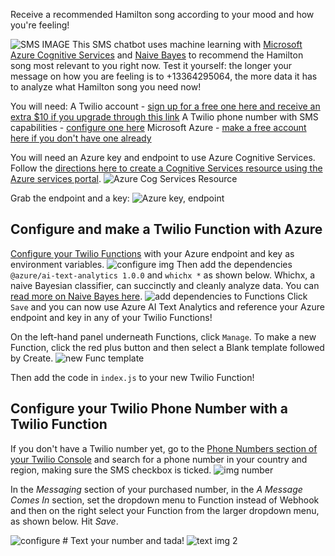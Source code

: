 Receive a recommended Hamilton song according to your mood and how you're feeling!

![SMS IMAGE](https://lh4.googleusercontent.com/RaUdMEAol9gDXPfdww_54rEiHnfp59IOVUr3oZBGm1UbmzLk6YVtZkz3TSt7EtRViMlPypzUY7kcasv83O66WkX45YH6IBcehCyecKr2r48WQm9zgsya4_sT2QEPnw_nYUvX6EDw)
This SMS chatbot uses machine learning with [Microsoft Azure Cognitive Services](https://azure.microsoft.com/en-us/services/cognitive-services) and [Naive Bayes](https://en.wikipedia.org/wiki/Naive_Bayes_classifier) to recommend the Hamilton song most relevant to you right now. Test it yourself: the longer your message on how you are feeling is to +13364295064, the more data it has to analyze what Hamilton song you need now!

You will need:
A Twilio account - [sign up for a free one here and receive an extra $10 if you upgrade through this link](http://www.twilio.com/referral/iHsJ5D)
A Twilio phone number with SMS capabilities - [configure one here](https://www.twilio.com/console/phone-numbers/search)
Microsoft Azure - [make a free account here if you don't have one already](https://azure.microsoft.com/en-us/free/cognitive-services/)

You will need an Azure key and endpoint to use Azure Cognitive Services. Follow the [directions here to create a Cognitive Services resource using the Azure services portal](https://docs.microsoft.com/en-us/azure/cognitive-services/cognitive-services-apis-create-account).
![Azure Cog Services Resource](https://lh4.googleusercontent.com/mu9Y4ts1Zh_IxZrSMoYtvsRvrstEhC9SojHW88Gqsll0FQfW1kErqD6QMQtzl2Si5nVfBaoObNR1BLcaNEr_X1RCkzPnxQ4AX8yixeK9-WzlNaeIlAX1Ucr_uxr3L_zcUIahPRQs)

Grab the endpoint and a key:
![Azure key, endpoint](https://lh6.googleusercontent.com/81WQ1LTVv8HeSCgaAXFnAycM_d-s9Ic6J1fdyjgutVSbgmBTyr0PqSOkIYWTBe8kOlGzcrQPKNlNN-8Zj_0IBR0OceG62X-VEAgiq4GFvIqcBUcAAWNMoPl7msocqdkr8YLup2q8)

## Configure and make a Twilio Function with Azure
[Configure your Twilio Functions](https://www.twilio.com/console/functions/configure) with your Azure endpoint and key as environment variables.
![configure img](https://lh5.googleusercontent.com/nFTZvm7oor5FAUONsF16SMSJD1wfjNGZfo-rQEHcxJA_dBh0UNwcZGqv2p-32yLFWuHjGDfVQXIGBuyKlb3A5kTXHp2zozuB0738mKUZ6c4mo9LvJti85OqAvX6YdU8DrKkj4lOS)
Then add the dependencies `@azure/ai-text-analytics 1.0.0` and `whichx *` as shown below. Whichx, a naive Bayesian classifier, can succinctly and cleanly analyze data. You can [read more on Naive Bayes here](https://www.twilio.com/blog/top-5-ml-algorithms-to-know).
![add dependencies to Functions](https://lh5.googleusercontent.com/zh6FQcIq_hcNxESm1ZMBvxMXbQEMzIknGadvbg4Gd1rFZML4yIDK0pD9NLZpisDgDpjZBa09nH4QAMKxF1qWgYQt_pRwXvlP8GeXWn0E4ja3Z9Dzl2VdmDnvUDz_ZshtthunnG_S)
Click `Save` and you can now use Azure AI Text Analytics and reference your Azure endpoint and key in any of your Twilio Functions!

On the left-hand panel underneath Functions, click `Manage`. To make a new Function, click the red plus button and then select a Blank template followed by Create.
![new Func template](https://lh4.googleusercontent.com/leEwIBkog_8xK9pwZ7qZdzjGXhWD3DLKDB6gcBHPuRGTsJjeHBzivAGs2ADoxi9b6KIm0r4hOBDv1ny3ZzD6g9ewTSgxDCcFRQSuq8Bbnz-QZvg0_dTByvMhBFFPtvkeVfBIYz1k)

Then add the code in `index.js` to your new Twilio Function!

## Configure your Twilio Phone Number with a Twilio Function
If you don't have a Twilio number yet, go to the [Phone Numbers section of your Twilio Console](https://www.twilio.com/console/phone-numbers) and search for a phone number in your country and region, making sure the SMS checkbox is ticked.
![img number](https://lh4.googleusercontent.com/uJ97r2MnVtFNUd-lePqByNijDacVeAWT7gDOdFtT5lfwmxGwofLsNddW2PiQofLIg2uP297MQS8iXAoHCj7hDNzMGJyuDp2fzlnK3SFgQDr12R1wjxYf5u7XcSF4yqk2indRAzqI)

In the <em>Messaging</em> section of your purchased number, in the <em>A Message Comes In</em> section, set the dropdown menu to Function instead of Webhook and then on the right select your Function from the larger dropdown menu, as shown below. Hit <em>Save</em>.

![configure #](https://lh6.googleusercontent.com/YdgwT2ZaE4swH6KaULRQEPl-MNCnSYpy5VbAG8DlLXNJ2ry8CXCCSaYUmxgHWT6sz0EQhnA0H9Qi-R2LyhfuCsaRw-zBWBylISNUQFXSoi8H3ed0dXlsaUCVZhLSH7OLFv3EpsKQ)
Text your number and tada!
![text img 2](https://lh5.googleusercontent.com/cnMpHM_MKl6F00gMKfpgFaHnbC7YY6gCJB7Cp6uleXzNEzgas2siZkXEnaxWznd4I29IYehcSD-96TWt0kwiH2gbhiSp767086S7BBVrD6xoNtco6dOPLtyc4H_NWrexasyn6qLv)

